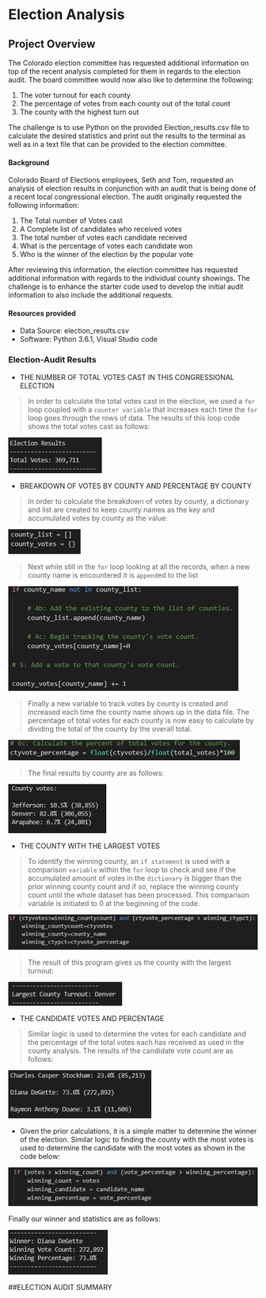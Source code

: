 # Election Analysis

## Project Overview
The Colorado election committee has requested additional information on top of the recent analysis completed 
for them in regards to the election audit.  The board committee would now also like to determine the following:
1.  The voter turnout for each county
2.  The percentage of votes from each county out of the total count
3.  The county with the highest turn out

The challenge is to use Python on the provided Election_results.csv file to calculate the desired statistics and print out the results to the terminal as well as in a text file that can be provided to the election committee.

#### Background
Colorado Board of Elections employees, Seth and Tom, requested an analysis of election results in 
conjunction with an audit that is being done of a recent local congressional election.  The audit originally requested
the following information:

1.  The Total number of Votes cast
2.  A Complete list of candidates who received votes
3.  The total number of votes each candidate received
4.  What is the percentage of votes each candidate won
5.  Who is the winner of the election by the popular vote

After reviewing this information, the election committee has requested additional information with regards to the individual county showings.  The challenge is to enhance the starter code used to develop the initial audit information to also include the additional requests.    

#### Resources provided
- Data Source:  election_results.csv
- Software:  Python 3.6.1, Visual Studio code

### Election-Audit Results
* THE NUMBER OF TOTAL VOTES CAST IN THIS CONGRESSIONAL ELECTION
>In order to calculate the total votes cast in the election, we used a `for` loop coupled with a `counter variable` that increases each time the `for` loop goes through the rows of data. 
The results of this loop code shows the total votes cast as follows:

![](https://github.com/xactuary/PyPoll-Python-Challenge/blob/master/Resources/total%20votes.PNG)

* BREAKDOWN OF VOTES BY COUNTY AND PERCENTAGE BY COUNTY
>In order to calculate the breakdown of votes by county, a dictionary and list are created to keep county names as the key and accumulated votes by county as the value:

![](https://github.com/xactuary/PyPoll-Python-Challenge/blob/master/Resources/county%20code%201.PNG)
 >Next while still in the `for` loop looking at all the records, when a new county name is encountered it is `append`ed to the list
 
 ![](https://github.com/xactuary/PyPoll-Python-Challenge/blob/master/Resources/county%20code%202.PNG)
 
 >Finally a new variable to track votes by county is created and increased each time the county name shows up in the data file.
 The percentage of total votes for each county is now easy to calculate by dividing the total of the county by the overall total. 
 
 ![](https://github.com/xactuary/PyPoll-Python-Challenge/blob/master/Resources/county%20percentage.PNG)
 
 >The final results by county are as follows:
 
 ![](https://github.com/xactuary/PyPoll-Python-Challenge/blob/master/Resources/county%20votes.PNG)
 
 * THE COUNTY WITH THE LARGEST VOTES
  >To identify the winning county, an `if statement` is used with a comparison `variable` within the `for` loop to check and see if the accumulated amount of votes in the `dictionary` is bigger than the prior winning county count and if so, replace the winning county count until the whole dataset has been processed.  This comparison variable is initiated to 0 at the beginning of the code. 
  
  ![](https://github.com/xactuary/PyPoll-Python-Challenge/blob/master/Resources/winning%20county.PNG)
  
  >The result of this program gives us the county with the largest turnout: 
  
  ![](https://github.com/xactuary/PyPoll-Python-Challenge/blob/master/Resources/largest%20county.PNG)
  
  * THE CANDIDATE VOTES AND PERCENTAGE
  > Similar logic is used to determine the votes for each candidate and the percentage of the total votes each has received as used in the county analysis.  The results of the candidate vote count are as follows:
  
  ![](https://github.com/xactuary/PyPoll-Python-Challenge/blob/master/Resources/candidate%20votes.PNG)
  
  * Given the prior calculations, it is a simple matter to determine the winner of the election.  Similar logic to finding the county with the most votes is used to determine the candidate with the most votes as shown in the code below:
  
  ![](https://github.com/xactuary/PyPoll-Python-Challenge/blob/master/Resources/winner%20code.PNG)
  
 Finally our winner and statistics are as follows:
 
 ![](https://github.com/xactuary/PyPoll-Python-Challenge/blob/master/Resources/winner.PNG)
 
 ##ELECTION AUDIT SUMMARY
 
 
  
  
  
  
 
 
 
 
 





